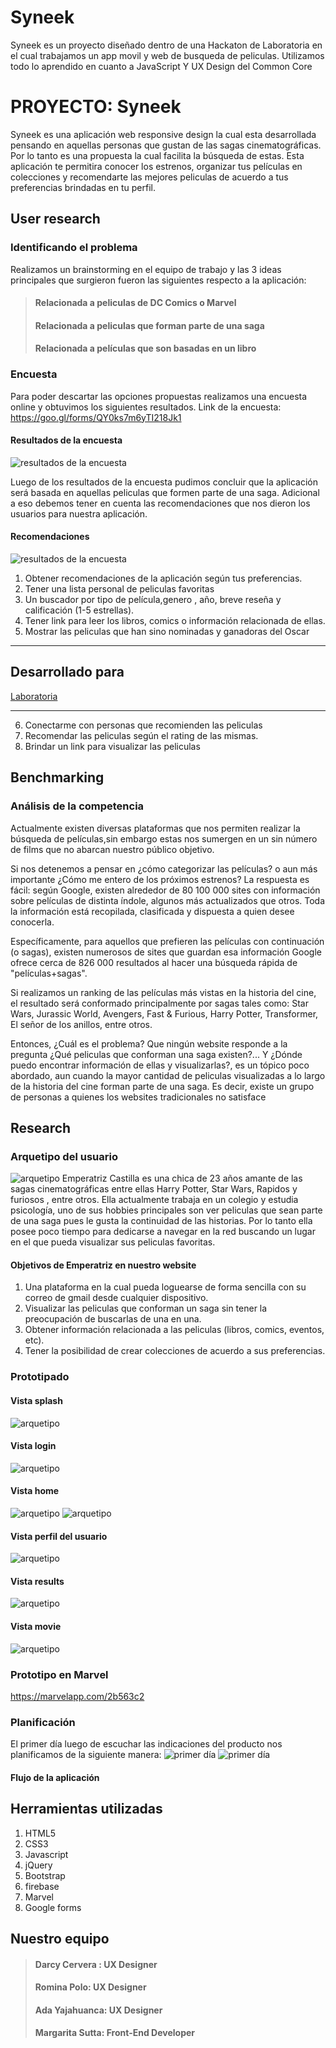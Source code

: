 # Syneek

Syneek es un proyecto diseñado dentro de una Hackaton de Laboratoria en el cual trabajamos un app movil y web de busqueda de peliculas. Utilizamos todo lo aprendido en cuanto a JavaScript Y UX Design del Common Core

# PROYECTO: Syneek

Syneek es una aplicación web responsive design la cual esta desarrollada pensando en aquellas personas que gustan de las sagas cinematográficas. Por lo tanto es una propuesta la cual facilita la búsqueda de estas.
Esta aplicación te permitira conocer los estrenos, organizar tus películas en colecciones y recomendarte las mejores peliculas de acuerdo a tus preferencias brindadas en tu perfil.

## User research

### Identificando el problema

Realizamos un brainstorming en el equipo de trabajo y las 3 ideas principales  que surgieron fueron las siguientes respecto a la aplicación:
>#### Relacionada a peliculas de DC Comics o Marvel
>#### Relacionada a peliculas que forman parte de una saga
>#### Relacionada a películas que son basadas en un libro

### Encuesta

Para poder descartar las opciones propuestas realizamos una encuesta online y obtuvimos los siguientes resultados.
Link de la encuesta: https://goo.gl/forms/QY0ks7m6yTI218Jk1

#### Resultados de la encuesta

![resultados de la encuesta](assets/images/resultados-encuesta.jpg)


Luego de los resultados de la encuesta pudimos concluir que la aplicación será basada en aquellas peliculas que formen parte de una saga.
Adicional a eso debemos tener en cuenta las recomendaciones que nos dieron los usuarios para nuestra aplicación.

#### Recomendaciones

![resultados de la encuesta](assets/images/recomendaciones.jpg)

1. Obtener recomendaciones de la aplicación según tus preferencias.
2. Tener una lista personal de peliculas favoritas
3. Un buscador por tipo de película,genero , año, breve reseña y calificación (1-5 estrellas).
4. Tener link para leer los libros, comics o información relacionada de ellas.
5. Mostrar las peliculas que han sino nominadas y ganadoras del Oscar

****
## Desarrollado para 
[Laboratoria](http://laboratoria.la)
***
6. Conectarme con personas que recomienden las peliculas 
7. Recomendar las peliculas según el rating de las mismas.
8. Brindar un link para visualizar las peliculas 

## Benchmarking 

### Análisis de la competencia

Actualmente existen diversas plataformas que nos permiten realizar la búsqueda de películas,sin embargo estas nos sumergen en un sin número de films que no abarcan nuestro público objetivo.

Si nos detenemos a pensar en ¿cómo categorizar las películas? o aun más importante ¿Cómo me entero de los próximos estrenos? La respuesta es fácil: según Google, existen alrededor de 80 100 000 sites con información sobre películas de distinta índole, algunos más actualizados que otros. Toda la información está recopilada, clasificada y dispuesta a quien desee conocerla.

Específicamente, para aquellos que prefieren las películas con continuación (o sagas), existen numerosos de sites  que guardan esa información Google ofrece cerca de 826 000 resultados al hacer una búsqueda rápida de "películas+sagas".

Si realizamos un ranking de las películas más vistas en la historia del cine, el resultado será conformado principalmente por sagas tales como: Star Wars, Jurassic World, Avengers,  Fast & Furious, Harry Potter, Transformer, El señor de los anillos, entre otros.

Entonces, ¿Cuál es el problema? Que ningún website responde a la pregunta  ¿Qué peliculas que conforman una saga existen?... Y ¿Dónde puedo encontrar información de ellas y visualizarlas?, es un tópico poco abordado, aun cuando la mayor cantidad de peliculas visualizadas a lo largo de la historia del cine forman parte de una saga. Es decir, existe un grupo de personas a quienes los websites tradicionales no satisface

## Research 

### Arquetipo del usuario

![arquetipo](assets/images/arquetipo.jpg)
Emperatriz Castilla es una chica de  23 años amante de las sagas cinematográficas entre ellas Harry Potter, Star Wars, Rapidos y furiosos , entre otros.
Ella actualmente trabaja en un colegio y estudia psicología, uno de sus hobbies principales son ver peliculas que sean parte de una saga pues le gusta la continuidad de las historias.
Por lo tanto ella posee poco tiempo para dedicarse a navegar en la red buscando un lugar en el que pueda visualizar sus peliculas favoritas.

#### Objetivos de Emperatriz en nuestro website
1. Una plataforma en la cual pueda loguearse de forma sencilla con su correo de gmail desde cualquier dispositivo.  
2. Visualizar las peliculas que conforman un saga sin tener la preocupación de buscarlas de una en una.
3. Obtener información relacionada a las peliculas (libros, comics, eventos, etc).
4. Tener la posibilidad de crear colecciones de acuerdo a sus preferencias.



### Prototipado

#### Vista splash

![arquetipo](assets/images/splash.jpg)
#### Vista login
![arquetipo](assets/images/login.jpg)

#### Vista home 
![arquetipo](assets/images/menu-burger.jpg)
![arquetipo](assets/images/main.jpg)


#### Vista perfil del usuario
![arquetipo](assets/images/profile-user.jpg)



#### Vista results
![arquetipo](assets/images/results.jpg)

#### Vista movie
![arquetipo](assets/images/movie.jpg)
### Prototipo en Marvel
https://marvelapp.com/2b563c2
### Planificación 
El primer día luego de escuchar las indicaciones del producto nos planificamos de la siguiente manera:
![primer día](assets/images/primerdia.jpg)
![primer día](assets/images/plan-semanal.jpg)
#### Flujo de la aplicación 

## Herramientas utilizadas

1. HTML5
2. CSS3
3. Javascript
4. jQuery
5. Bootstrap
6. firebase
7. Marvel
8. Google forms
## Nuestro equipo 

>#### Darcy Cervera : UX Designer
>#### Romina Polo: UX Designer
>#### Ada Yajahuanca: UX Designer
>#### Margarita Sutta: Front-End Developer

